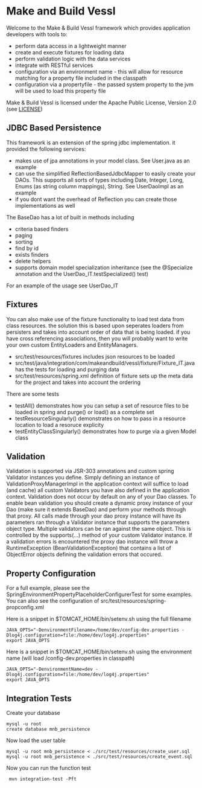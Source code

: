 # Make and Build Vessl

Welcome to the Make & Build Vessl framework which provides application developers with tools to:
* perform data access in a lightweight manner
* create and execute fixtures for loading data
* perform validation logic with the data services
* integrate with RESTful services
* configuration via an environment name - this will allow for resource matching for a property file included in the classpath
* configuration via a propertyfile - the passed system property to the jvm will be used to load this property file

Make & Build Vessl is licensed under the Apache Public License, Version 2.0 (see [LICENSE](./LICENSE))



## JDBC Based Persistence


This framework is an extension of the spring jdbc implementation.  it provided the following services:
* makes use of jpa annotations in your model class.  See User.java as an example
* can use the simplified ReflectionBasedJdbcMapper to easily create your DAOs.  This supports all sorts of types including Date, Integer, Long, Enums (as string column mappings), String.  See UserDaoImpl as an example
* if you dont want the overhead of Reflection you can create those implementations as well

The BaseDao has a lot of built in methods including
* criteria based finders
* paging
* sorting
* find by id
* exists finders
* delete helpers
* supports domain model specialization inheritance (see the @Specialize annotation and the UserDao_IT.testSpecialized() test)

For an example of the usage see UserDao_IT

## Fixtures

You can also make use of the fixture functionality to load test data from class resources.  the solution this is based upon seperates loaders from persisters and takes into account order of data that is being loaded.  if you have cross referencing associations, then you will probably want to write your own custom EntityLoaders and EntityManagers.

* src/test/resources/fixtures includes json resources to be loaded
* src/test/java/integration/com/makeandbuild/vessl/fixture/Fixture_IT.java has the tests for loading and purging data
* src/test/resources/spring.xml definition of fixture sets up the meta data for the project and takes into account the ordering

There are some tests
* testAll() demonstrates how you can setup a set of resource files to be loaded in spring and purge() or load() as a complete set
* testResourceSingularly() demonstrates on how to pass in a resource location to load a resoruce explicity
* testEntityClassSingularly() demonstrates how to purge via a given Model class


## Validation

Validation is supported via JSR-303 annotations and custom spring Validator instances you define. Simply defining an
instance of ValidationProxyManagerImpl in the application context will suffice to load (and cache) all custom
Validators you have also defined in the application context. Validation does not occur by default on any of your Dao
classes. To enable bean validation you should create a dynamic proxy instance of your Dao (make sure it extends
BaseDao) and perform your methods through that proxy. All calls made through your dao proxy instance will have its
parameters ran through a Validator instance that supports the parameters object type. Multiple validators can be ran
against the same object. This is controlled by the supports(...) method of your custom Validator instance. If a
validation errors is encountered the proxy dao instance will throw a RuntimeException (BeanValidationException) that
contains a list of ObjectError objects defining the validation errors that occured.

## Property Configuration

For a full example, please see the SpringEnvironmentPropertyPlaceholderConfigurerTest for some examples.  You can also see the configuration of src/test/resources/spring-propconfig.xml


Here is a snippet in $TOMCAT_HOME/bin/setenv.sh using the full filename

```
JAVA_OPTS="-DenvironmentFilename=/home/dev/config-dev.properties -Dlog4j.configuration=file:/home/dev/log4j.properties"
export JAVA_OPTS
```

Here is a snippet in $TOMCAT_HOME/bin/setenv.sh using the environment name (will load /config-dev.properties in classpath)

```
JAVA_OPTS="-DenvironmentName=dev -Dlog4j.configuration=file:/home/dev/log4j.properties"
export JAVA_OPTS
```

## Integration Tests

Create your database

    mysql -u root
    create database mnb_persistence

Now load the user table

    mysql -u root mnb_persistence < ./src/test/resources/create_user.sql
    mysql -u root mnb_persistence < ./src/test/resources/create_event.sql

Now you can run the function test

     mvn integration-test -Pft